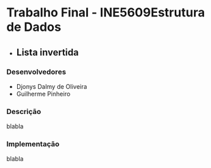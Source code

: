 # Trabalho Final - INE5609Estrutura de Dados

- ## Lista invertida

### Desenvolvedores

- Djonys Dalmy de Oliveira
- Guilherme Pinheiro

### Descrição

blabla

### Implementação

blabla
